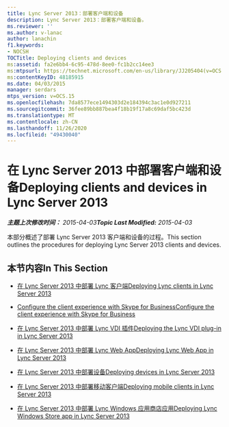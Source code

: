 ```yaml
---
title: Lync Server 2013：部署客户端和设备
description: Lync Server 2013：部署客户端和设备。
ms.reviewer: ''
ms.author: v-lanac
author: lanachin
f1.keywords:
- NOCSH
TOCTitle: Deploying clients and devices
ms:assetid: fa2e6bb4-6c95-478d-8ee0-fc1b2cc14ee3
ms:mtpsurl: https://technet.microsoft.com/en-us/library/JJ205404(v=OCS.15)
ms:contentKeyID: 48185915
ms.date: 04/03/2015
manager: serdars
mtps_version: v=OCS.15
ms.openlocfilehash: 7da8577ece1494303d2e184394c3ac1e0d927211
ms.sourcegitcommit: 36fee89bb887bea4f18b19f17a8c69daf5bc423d
ms.translationtype: MT
ms.contentlocale: zh-CN
ms.lasthandoff: 11/26/2020
ms.locfileid: "49430040"
---
```

# <a name="deploying-clients-and-devices-in-lync-server-2013"></a><span data-ttu-id="e6275-103">在 Lync Server 2013 中部署客户端和设备</span><span class="sxs-lookup"><span data-stu-id="e6275-103">Deploying clients and devices in Lync Server 2013</span></span>

<div data-xmlns="http://www.w3.org/1999/xhtml">

<div class="topic" data-xmlns="http://www.w3.org/1999/xhtml" data-msxsl="urn:schemas-microsoft-com:xslt" data-cs="https://msdn.microsoft.com/">

<div data-asp="https://msdn2.microsoft.com/asp">



</div>

<div id="mainSection">

<div id="mainBody"><span data-ttu-id="e6275-104">

<span> </span></span><span class="sxs-lookup"><span data-stu-id="e6275-104">

<span> </span></span></span>

<span data-ttu-id="e6275-105">_**主题上次修改时间：** 2015-04-03_</span><span class="sxs-lookup"><span data-stu-id="e6275-105">_**Topic Last Modified:** 2015-04-03_</span></span>

<span data-ttu-id="e6275-106">本部分概述了部署 Lync Server 2013 客户端和设备的过程。</span><span class="sxs-lookup"><span data-stu-id="e6275-106">This section outlines the procedures for deploying Lync Server 2013 clients and devices.</span></span>

<div>

## <a name="in-this-section"></a><span data-ttu-id="e6275-107">本节内容</span><span class="sxs-lookup"><span data-stu-id="e6275-107">In This Section</span></span>

  - [<span data-ttu-id="e6275-108">在 Lync Server 2013 中部署 Lync 客户端</span><span class="sxs-lookup"><span data-stu-id="e6275-108">Deploying Lync clients in Lync Server 2013</span></span>](lync-server-2013-deploying-lync-clients.md)

  - [<span data-ttu-id="e6275-109">Configure the client experience with Skype for Business</span><span class="sxs-lookup"><span data-stu-id="e6275-109">Configure the client experience with Skype for Business</span></span>](configure-the-skype-for-business-client-in-lync-server-2013.md)

  - [<span data-ttu-id="e6275-110">在 Lync Server 2013 中部署 Lync VDI 插件</span><span class="sxs-lookup"><span data-stu-id="e6275-110">Deploying the Lync VDI plug-in in Lync Server 2013</span></span>](lync-server-2013-deploying-the-lync-vdi-plug-in.md)

  - [<span data-ttu-id="e6275-111">在 Lync Server 2013 中部署 Lync Web App</span><span class="sxs-lookup"><span data-stu-id="e6275-111">Deploying Lync Web App in Lync Server 2013</span></span>](lync-server-2013-deploying-lync-web-app.md)

  - [<span data-ttu-id="e6275-112">在 Lync Server 2013 中部署设备</span><span class="sxs-lookup"><span data-stu-id="e6275-112">Deploying devices in Lync Server 2013</span></span>](lync-server-2013-deploying-devices.md)

  - [<span data-ttu-id="e6275-113">在 Lync Server 2013 中部署移动客户端</span><span class="sxs-lookup"><span data-stu-id="e6275-113">Deploying mobile clients in Lync Server 2013</span></span>](lync-server-2013-deploying-mobile-clients.md)

  - [<span data-ttu-id="e6275-114">在 Lync Server 2013 中部署 Lync Windows 应用商店应用</span><span class="sxs-lookup"><span data-stu-id="e6275-114">Deploying Lync Windows Store app in Lync Server 2013</span></span>](lync-server-2013-deploying-lync-windows-store-app.md)

 <span data-ttu-id="e6275-115"></div>

</div>

<span> </span>

</div>

</div>

</span><span class="sxs-lookup"><span data-stu-id="e6275-115"></div>

</div>

<span> </span>

</div>

</div>

</span></span></div>

